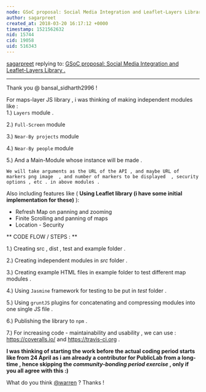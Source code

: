 ```yaml
---
node: GSoC proposal: Social Media Integration and Leaflet-Layers Library .
author: sagarpreet
created_at: 2018-03-20 16:17:12 +0000
timestamp: 1521562632
nid: 15744
cid: 19058
uid: 516343
---
```




[sagarpreet](../profile/sagarpreet) replying to: [GSoC proposal: Social Media Integration and Leaflet-Layers Library .](../notes/sagarpreet/02-16-2018/social-media-integration-and-part-of-interactive-project-maps)

----
Thank you @ bansal_sidharth2996 ! 

For maps-layer JS library , i was thinking of making independent modules like :  
1.) `Layers`  module .

2.)  `Full-Screen` module 

3.) `Near-By projects` module 

4.) `Near-By people` module 

5.) And a Main-Module whose instance will be made . 

    We will take arguments as the URL of the API , and maybe URL of markers png image  , and number of markers to be displayed  , security options , etc . in above modules . 

Also including features like ( **Using Leaflet library (i have some initial implementation for these)** ):
  *  Refresh Map on panning and zooming 
  *  Finite Scrolling and panning of maps
  *  Location - Security

** CODE FLOW / STEPS  : **

1.) Creating src , dist , test and example folder . 

2.) Creating independent modules in *src* folder . 

3.) Creating example HTML files in example folder to test different map modules .

4.) Using `Jasmine` framework for testing to be put in *test* folder .

5.) Using `gruntJS` plugins for concatenating and compressing modules into one single JS file .

6.) Publishing the library to `npm` . 

7.) For increasing code - maintainability and usability , we can use : https://coveralls.io/ and https://travis-ci.org .

**I was thinking of starting the work before the actual coding period starts like from 24 April as i am already a contributor for PublicLab from a long-time , hence skipping the *community-bonding period exercise* , only if you all agree with this :)**

What do you think [@warren](/profile/warren) ?
Thanks !


 